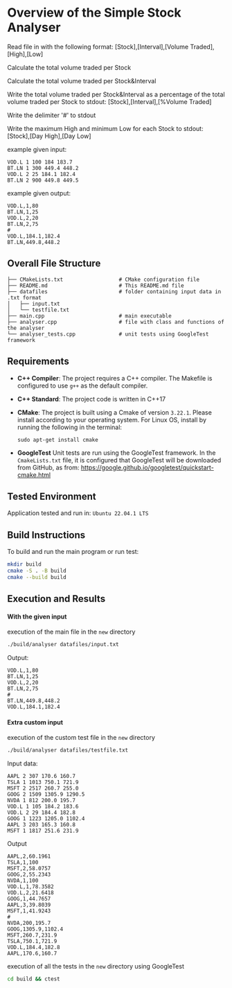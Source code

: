 # Overview of the Simple Stock Analyser

Read file in with the following format: [Stock],[Interval],[Volume Traded],[High],[Low]

Calculate the total volume traded per Stock

Calculate the total volume traded per Stock&Interval

Write the total volume traded per Stock&Interval as a percentage of the total volume traded per Stock to stdout: [Stock],[Interval],[%Volume Traded]

Write the delimiter '#' to stdout

Write the maximum High and minimum Low for each Stock to stdout: [Stock],[Day High],[Day Low]

example given input:
```
VOD.L 1 100 184 183.7
BT.LN 1 300 449.4 448.2
VOD.L 2 25 184.1 182.4
BT.LN 2 900 449.8 449.5
```

example given output:
```
VOD.L,1,80
BT.LN,1,25
VOD.L,2,20
BT.LN,2,75
#
VOD.L,184.1,182.4
BT.LN,449.8,448.2
```

## Overall File Structure

```
├── CMakeLists.txt                  # CMake configuration file
├── README.md                       # This README.md file
├── datafiles                       # folder containing input data in .txt format
│   ├── input.txt
│   └── testfile.txt
├── main.cpp                        # main executable
├── analyser.cpp                    # file with class and functions of the analyser
└── analyser_tests.cpp              # unit tests using GoogleTest framework
```

## Requirements
- **C++ Compiler**: The project requires a C++ compiler. The Makefile is configured to use `g++` as the default compiler.

- **C++ Standard**: The project code is written in C++17

- **CMake**: The project is built using a Cmake of version `3.22.1`. Please install according to your operating system. For Linux OS, install by running the following in the terminal:
    ```
    sudo apt-get install cmake
    ```

- **GoogleTest** Unit tests are run using the GoogleTest framework. In the `CmakeLists.txt` file, it is configured that GoogleTest will be downloaded from GitHub, as from: https://google.github.io/googletest/quickstart-cmake.html

## Tested Environment

Application tested and run in: `Ubuntu 22.04.1 LTS`

## Build Instructions
To build and run the main program or run test:
```bash
mkdir build
cmake -S . -B build
cmake --build build
```

## Execution and Results

#### With the given input
execution of the main file in the `new` directory
```bash
./build/analyser datafiles/input.txt
```
Output:
```
VOD.L,1,80
BT.LN,1,25
VOD.L,2,20
BT.LN,2,75
#
BT.LN,449.8,448.2
VOD.L,184.1,182.4
```

#### Extra custom input
execution of the custom test file in the `new` directory
```bash
./build/analyser datafiles/testfile.txt
```

Input data:
```
AAPL 2 307 170.6 160.7
TSLA 1 1013 750.1 721.9
MSFT 2 2517 260.7 255.0
GOOG 2 1509 1305.9 1290.5
NVDA 1 812 200.0 195.7
VOD.L 1 105 184.2 183.6
VOD.L 2 29 184.4 182.8
GOOG 1 1223 1205.0 1102.4
AAPL 3 203 165.3 160.8
MSFT 1 1817 251.6 231.9
```
Output
```
AAPL,2,60.1961
TSLA,1,100
MSFT,2,58.0757
GOOG,2,55.2343
NVDA,1,100
VOD.L,1,78.3582
VOD.L,2,21.6418
GOOG,1,44.7657
AAPL,3,39.8039
MSFT,1,41.9243
#
NVDA,200,195.7
GOOG,1305.9,1102.4
MSFT,260.7,231.9
TSLA,750.1,721.9
VOD.L,184.4,182.8
AAPL,170.6,160.7
```


execution of all the tests in the `new` directory using GoogleTest
```bash
cd build && ctest
```
